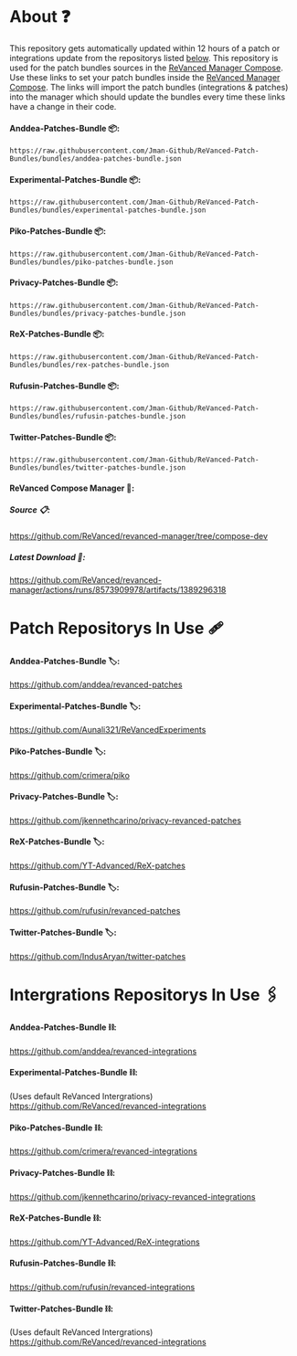 # About ❓
This repository gets automatically updated within 12 hours of a patch or integrations update from the repositorys listed [below](https://github.com/Jman-Github/ReVanced-Patch-Bundles/blob/bundles/README.md#patch-repositorys-in-use-). This repository is used for the patch bundles sources in the [ReVanced Manager Compose](https://github.com/Jman-Github/ReVanced-Patch-Bundles#revanced-compose-manager-). Use these links to set your patch bundles inside the [ReVanced Manager Compose](https://github.com/Jman-Github/ReVanced-Patch-Bundles#revanced-compose-manager-). The links will import the patch bundles (integrations & patches) into the manager which should update the bundles every time these links have a change in their code.
#### Anddea-Patches-Bundle 📦:
```https://raw.githubusercontent.com/Jman-Github/ReVanced-Patch-Bundles/bundles/anddea-patches-bundle.json```

#### Experimental-Patches-Bundle 📦:
```https://raw.githubusercontent.com/Jman-Github/ReVanced-Patch-Bundles/bundles/experimental-patches-bundle.json```

#### Piko-Patches-Bundle 📦:
```https://raw.githubusercontent.com/Jman-Github/ReVanced-Patch-Bundles/bundles/piko-patches-bundle.json```

#### Privacy-Patches-Bundle 📦:
```https://raw.githubusercontent.com/Jman-Github/ReVanced-Patch-Bundles/bundles/privacy-patches-bundle.json```

#### ReX-Patches-Bundle 📦:
```https://raw.githubusercontent.com/Jman-Github/ReVanced-Patch-Bundles/bundles/rex-patches-bundle.json```

#### Rufusin-Patches-Bundle 📦:
```https://raw.githubusercontent.com/Jman-Github/ReVanced-Patch-Bundles/bundles/rufusin-patches-bundle.json```

#### Twitter-Patches-Bundle 📦:
```https://raw.githubusercontent.com/Jman-Github/ReVanced-Patch-Bundles/bundles/twitter-patches-bundle.json```

#### ReVanced Compose Manager 📱:
##### Source 📋:
https://github.com/ReVanced/revanced-manager/tree/compose-dev
##### Latest Download 📩:
https://github.com/ReVanced/revanced-manager/actions/runs/8573909978/artifacts/1389296318

# Patch Repositorys In Use 🩹

#### Anddea-Patches-Bundle 🏷️:
https://github.com/anddea/revanced-patches

#### Experimental-Patches-Bundle 🏷️:
https://github.com/Aunali321/ReVancedExperiments

#### Piko-Patches-Bundle 🏷️:
https://github.com/crimera/piko

#### Privacy-Patches-Bundle 🏷️:
https://github.com/jkennethcarino/privacy-revanced-patches

#### ReX-Patches-Bundle 🏷️:
https://github.com/YT-Advanced/ReX-patches

#### Rufusin-Patches-Bundle 🏷️:
https://github.com/rufusin/revanced-patches

#### Twitter-Patches-Bundle 🏷️:
https://github.com/IndusAryan/twitter-patches


# Intergrations Repositorys In Use 🖇

#### Anddea-Patches-Bundle ⛓:
https://github.com/anddea/revanced-integrations

#### Experimental-Patches-Bundle ⛓:
(Uses default ReVanced Intergrations)
https://github.com/ReVanced/revanced-integrations

#### Piko-Patches-Bundle ⛓:
https://github.com/crimera/revanced-integrations

#### Privacy-Patches-Bundle ⛓:
https://github.com/jkennethcarino/privacy-revanced-integrations

####  ReX-Patches-Bundle ⛓:
https://github.com/YT-Advanced/ReX-integrations

#### Rufusin-Patches-Bundle ⛓:
https://github.com/rufusin/revanced-integrations

#### Twitter-Patches-Bundle ⛓:
(Uses default ReVanced Intergrations)
https://github.com/ReVanced/revanced-integrations



